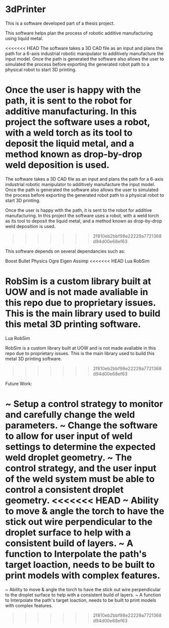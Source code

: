 # 3dPrinter

This is a software developed part of a thesis project.

This software helps plan the process of robotic additive manufacturing using liquid metal.

<<<<<<< HEAD
The software takes a 3D CAD file as an input and plans the path for a 6-axis industrial
robotic manipulator to additively manufacture the input model.
Once the path is generated the software also allows the user to simulated the process
before exporting the generated robot path to a physical robot to start 3D printing.

Once the user is happy with the path, it is sent to the robot for additive manufacturing.
In this project the software uses a robot, with a weld torch as its tool to deposit the liquid metal,
and a method known as drop-by-drop weld deposition is used.  
=======
The software takes a 3D CAD file as an input and plans the path for a 6-axis industrial robotic manipulator to additively manufacture the input model. Once the path is generated the software also allows the user to simulated the process before exporting the generated robot path to a physical robot to start 3D printing. 

Once the user is happy with the path, it is sent to the robot for additive manufacturing. In this project the software uses a robot, with a weld torch as its tool to deposit the liquid metal, and a method known as drop-by-drop weld deposition is used.  
>>>>>>> 2f810eb2bbf98e22229a7721368d94d00e68ef63

This software depends on several dependancies such as:

Boost
Bullet Physics
Ogre
Eigen
Assimp
<<<<<<< HEAD
Lua
RobSim

RobSim is a custom library built at UOW and is not made avaliable in this repo due to proprietary issues.
This is the main library used to build this metal 3D printing software.
=======
Lua 
RobSim

RobSim is a custom library built at UOW and is not made avaliable in this repo due to proprietary issues. This is the main library used to build this metal 3D printing software. 
>>>>>>> 2f810eb2bbf98e22229a7721368d94d00e68ef63

Future Work:

~ Setup a control strategy to monitor and carefully change the weld parameters.
~ Change the software to allow for user input of weld settings to determine the expected weld droplet geometry.
~ The control strategy, and the user input of the weld system must be able to control a consistent droplet geometry.
<<<<<<< HEAD
~ Ability to move & angle the torch to have the stick out wire perpendicular to the droplet surface to help with a consistent build of layers.
~ A function to Interpolate the path's target loaction, needs to be built to print models with complex features.
=======
~ Ability to move & angle the torch to have the stick out wire perpendicular to the droplet surface to help with a consistent build of       layers.
~ A function to Interpolate the path's target loaction, needs to be built to print models with complex features. 
>>>>>>> 2f810eb2bbf98e22229a7721368d94d00e68ef63
